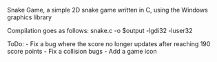 Snake Game, a simple 2D snake game written in C, using the Windows graphics library

Compilation goes as follows: snake.c -o $output -lgdi32 -luser32

ToDo: - Fix a bug where the score no longer updates after reaching 190 score points
      - Fix a collision bugs
      - Add a game icon
